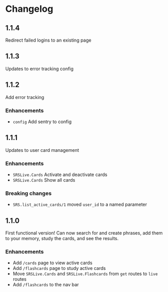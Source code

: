 # Changelog

## 1.1.4

Redirect failed logins to an existing page

## 1.1.3

Updates to error tracking config

## 1.1.2

Add error tracking

### Enhancements
  - `config` Add sentry to config

## 1.1.1

Updates to user card management

### Enhancements
  - `SRSLive.Cards` Activate and deactivate cards
  - `SRSLive.Cards` Show all cards

### Breaking changes
  - `SRS.list_active_cards/1` moved `user_id` to a named parameter

## 1.1.0

First functional version! Can now search for and create phrases, add them to your memory, study the cards, and see the results.

### Enhancements
  - Add `/cards` page to view active cards
  - Add `/flashcards` page to study active cards
  - Move `SRSLive.Cards` and `SRSLive.Flashcards` from `get` routes to `live` routes
  - Add `/flashcards` to the nav bar
